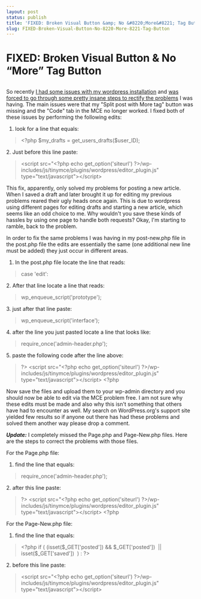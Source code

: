 ```yaml
---
layout: post
status: publish
title: 'FIXED: Broken Visual Button &amp; No &#8220;More&#8221; Tag Button'
slug: FIXED-Broken-Visual-Button-No-8220-More-8221-Tag-Button
---
```

# FIXED: Broken Visual Button &amp; No &#8220;More&#8221; Tag Button
## 

So recently <a href="http://wordpress.org/support/topic/148796" target="_blank">I had some issues with my wordpress installation</a> and <a href="http://www.pistalwhipped.net/bl/og/2008/02/04/what-a-battle-switcheditors-is-not-defined-in-wordpress/" target="_blank">was forced to go through some pretty insane steps to rectify the problems</a> I was having. The main issues were that my "Split post with More tag" button was missing and the "Code" tab in the MCE no longer worked. I fixed both of these issues by performing the following edits:

<!--more-->

1. look for a line that equals:
<blockquote>&lt;?php
$my_drafts = get_users_drafts($user_ID);</blockquote>
2. Just before this line paste:
<blockquote>&lt;script src="&lt;?php echo get_option('siteurl') ?&gt;/wp-includes/js/tinymce/plugins/wordpress/editor_plugin.js" type="text/javascript"&gt;&lt;/script&gt;</blockquote>
This fix, apparently, only solved my problems for posting a new article. When I saved a draft and later brought it up for editing my previous problems reared their ugly heads once again. This is due to wordpress using different pages for editing drafts and starting a new article, which seems like an odd choice to me.  Why wouldn't you save these kinds of hassles by using one page to handle both requests? Okay, I'm starting to ramble, back to the problem.

In order to fix the same problems I was having in my post-new.php file in the post.php file the edits are essentially the same (one additional new line must be added) they just occur in different areas.

1. In the post.php file locate the line that reads:
<blockquote>case 'edit':</blockquote>
2. After that line locate a line that reads:
<blockquote>wp_enqueue_script('prototype');</blockquote>
3. just after that line paste:
<blockquote>wp_enqueue_script('interface');</blockquote>
4. after the line you just pasted locate a line that looks like:
<blockquote>require_once('admin-header.php');</blockquote>
5. paste the following code after the line above:
<blockquote>?&gt;
&lt;script src="&lt;?php echo get_option('siteurl') ?&gt;/wp-includes/js/tinymce/plugins/wordpress/editor_plugin.js" type="text/javascript"&gt;&lt;/script&gt;
&lt;?php</blockquote>
Now save the files and upload them to your wp-admin directory and you should now be able to edit via the MCE problem free. I am not sure why these edits must be made and also why this isn't something that others have had to encounter as well. My search on WordPress.org's support site yielded few results so if anyone out there has had these problems and solved them another way please drop a comment.

<em><strong>Update:</strong></em> I completely missed the Page.php and Page-New.php files. Here are the steps to correct the problems with those files.

For the Page.php file:

1. find the line that equals:
<blockquote>require_once('admin-header.php');</blockquote>
2. after this line paste:
<blockquote>?&gt;
&lt;script src="&lt;?php echo get_option('siteurl') ?&gt;/wp-includes/js/tinymce/plugins/wordpress/editor_plugin.js" type="text/javascript"&gt;&lt;/script&gt;
&lt;?php</blockquote>
For the Page-New.php file:

1. find the line that equals:
<blockquote>&lt;?php if ( (isset($_GET['posted']) &amp;&amp; $_GET['posted'])  || isset($_GET['saved'])  ) : ?&gt;</blockquote>
2. before this line paste:
<blockquote>&lt;script src="&lt;?php echo get_option('siteurl') ?&gt;/wp-includes/js/tinymce/plugins/wordpress/editor_plugin.js" type="text/javascript"&gt;&lt;/script&gt;</blockquote>